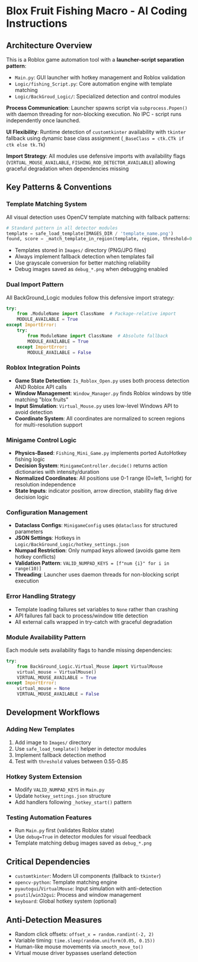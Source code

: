 # Blox Fruit Fishing Macro - AI Coding Instructions

## Architecture Overview

This is a Roblox game automation tool with a **launcher-script separation pattern**:
- `Main.py`: GUI launcher with hotkey management and Roblox validation
- `Logic/fishing_Script.py`: Core automation engine with template matching  
- `Logic/BackGroud_Logic/`: Specialized detection and control modules

**Process Communication**: Launcher spawns script via `subprocess.Popen()` with daemon threading for non-blocking execution. No IPC - script runs independently once launched.

**UI Flexibility**: Runtime detection of `customtkinter` availability with `tkinter` fallback using dynamic base class assignment (`_BaseClass = ctk.CTk if ctk else tk.Tk`)

**Import Strategy**: All modules use defensive imports with availability flags (`VIRTUAL_MOUSE_AVAILABLE`, `FISHING_ROD_DETECTOR_AVAILABLE`) allowing graceful degradation when dependencies missing

## Key Patterns & Conventions

### Template Matching System
All visual detection uses OpenCV template matching with fallback patterns:
```python
# Standard pattern in all detector modules
template = safe_load_template(IMAGES_DIR / 'template_name.png')
found, score = _match_template_in_region(template, region, threshold=0.80)
```
- Templates stored in `Images/` directory (PNG/JPG files)
- Always implement fallback detection when templates fail
- Use grayscale conversion for better matching reliability
- Debug images saved as `debug_*.png` when debugging enabled

### Dual Import Pattern
All BackGround_Logic modules follow this defensive import strategy:
```python
try:
    from .ModuleName import ClassName  # Package-relative import
    MODULE_AVAILABLE = True
except ImportError:
    try:
        from ModuleName import ClassName  # Absolute fallback
        MODULE_AVAILABLE = True
    except ImportError:
        MODULE_AVAILABLE = False
```

### Roblox Integration Points
- **Game State Detection**: `Is_Roblox_Open.py` uses both process detection AND Roblox API calls
- **Window Management**: `Window_Manager.py` finds Roblox windows by title matching "blox fruits"
- **Input Simulation**: `Virtual_Mouse.py` uses low-level Windows API to avoid detection
- **Coordinate System**: All coordinates are normalized to screen regions for multi-resolution support

### Minigame Control Logic
- **Physics-Based**: `Fishing_Mini_Game.py` implements ported AutoHotkey fishing logic
- **Decision System**: `MinigameController.decide()` returns action dictionaries with intensity/duration
- **Normalized Coordinates**: All positions use 0-1 range (0=left, 1=right) for resolution independence  
- **State Inputs**: indicator position, arrow direction, stability flag drive decision logic

### Configuration Management  
- **Dataclass Configs**: `MinigameConfig` uses `@dataclass` for structured parameters
- **JSON Settings**: Hotkeys in `Logic/BackGround_Logic/hotkey_settings.json`
- **Numpad Restriction**: Only numpad keys allowed (avoids game item hotkey conflicts)
- **Validation Pattern**: `VALID_NUMPAD_KEYS = [f"num {i}" for i in range(10)]`
- **Threading**: Launcher uses daemon threads for non-blocking script execution

### Error Handling Strategy
- Template loading failures set variables to `None` rather than crashing
- API failures fall back to process/window title detection
- All external calls wrapped in try-catch with graceful degradation

### Module Availability Pattern
Each module sets availability flags to handle missing dependencies:
```python
try:
    from BackGround_Logic.Virtual_Mouse import VirtualMouse
    virtual_mouse = VirtualMouse()
    VIRTUAL_MOUSE_AVAILABLE = True
except ImportError:
    virtual_mouse = None  
    VIRTUAL_MOUSE_AVAILABLE = False
```

## Development Workflows

### Adding New Templates
1. Add image to `Images/` directory
2. Use `safe_load_template()` helper in detector modules
3. Implement fallback detection method
4. Test with `threshold` values between 0.55-0.85

### Hotkey System Extension
- Modify `VALID_NUMPAD_KEYS` in `Main.py`
- Update `hotkey_settings.json` structure
- Add handlers following `_hotkey_start()` pattern

### Testing Automation Features
- Run `Main.py` first (validates Roblox state)
- Use `debug=True` in detector modules for visual feedback
- Template matching debug images saved as `debug_*.png`

## Critical Dependencies
- `customtkinter`: Modern UI components (fallback to `tkinter`)
- `opencv-python`: Template matching engine
- `pyautogui`/`VirtualMouse`: Input simulation with anti-detection
- `psutil`/`win32gui`: Process and window management
- `keyboard`: Global hotkey system (optional)

## Anti-Detection Measures
- Random click offsets: `offset_x = random.randint(-2, 2)`
- Variable timing: `time.sleep(random.uniform(0.05, 0.15))`
- Human-like mouse movements via `smooth_move_to()`
- Virtual mouse driver bypasses userland detection


